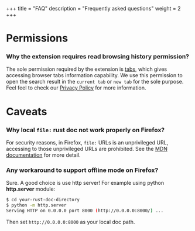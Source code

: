 +++
title = "FAQ"
description = "Frequently asked questions"
weight = 2
+++

# Permissions

### Why the extension requires read browsing history permission?

The sole permission required by the extension is [tabs](https://developer.chrome.com/extensions/tabs), which gives accessing browser tabs information capability. 
We use this permission to open the search result in the `current tab` or `new tab` for the sole purpose. Feel feel to check our [Privacy Policy](/privacy/) for more information. 

# Caveats

### Why local `file:` rust doc not work properly on Firefox?

For security reasons, in Firefox, `file:` URLs is an unprivileged URL, accessing to those unprivileged URLs are prohibited. 
See the [MDN documentation](https://developer.mozilla.org/en-US/docs/Mozilla/Add-ons/WebExtensions/API/tabs/create) for more detail.

### Any workaround to support offline mode on Firefox?

Sure. A good choice is use http server! For example using python **http.server** module:

```sh
$ cd your-rust-doc-directory
$ python -m http.server
Serving HTTP on 0.0.0.0 port 8000 (http://0.0.0.0:8000/) ...
```

Then set `http://0.0.0.0:8000` as your local doc path.

